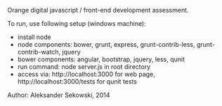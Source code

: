 Orange digital javascript / front-end development assessment.

To run, use following setup (windows machine):
- install node
- node components: bower, grunt, express, grunt-contrib-less, grunt-contrib-watch, jquery
- bower components: angular, bootstrap, jquery, less, qunit
- run command: node server.js in root directory
- access via: http://localhost:3000 for web page, http://localhost:3000/tests for qunit tests

Author: Aleksander Sekowski, 2014